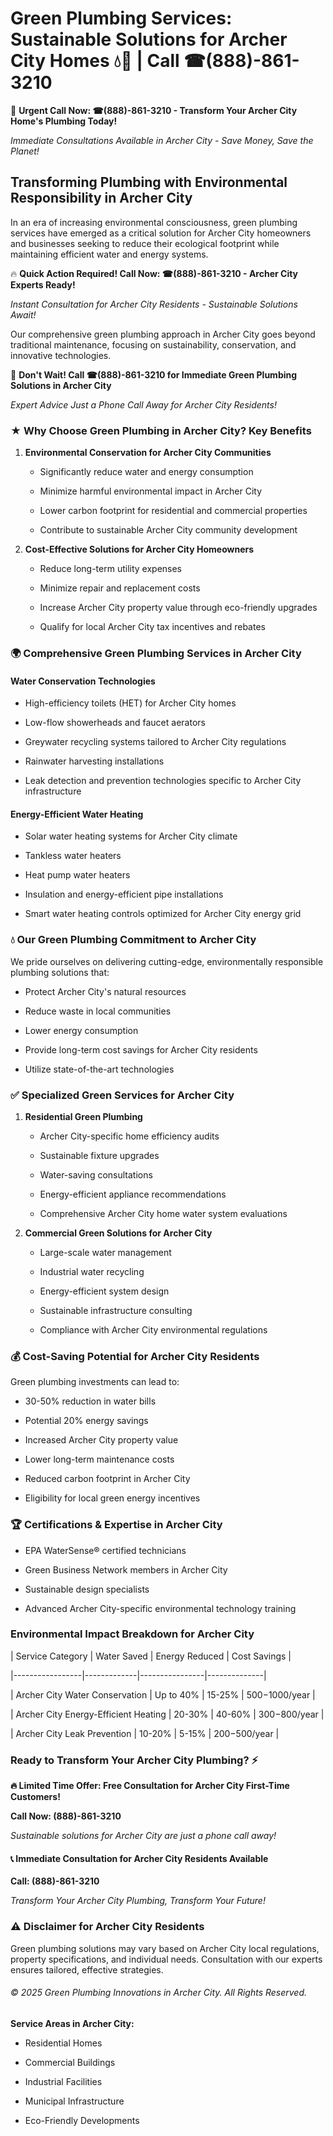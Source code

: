 # Green Plumbing Services: Sustainable Solutions for Archer City Homes 💧🌿 | Call ☎(888)-861-3210

🚨 **Urgent Call Now: ☎(888)-861-3210 - Transform Your Archer City Home's Plumbing Today!**
*Immediate Consultations Available in Archer City - Save Money, Save the Planet!*

## Transforming Plumbing with Environmental Responsibility in Archer City

In an era of increasing environmental consciousness, green plumbing services have emerged as a critical solution for Archer City homeowners and businesses seeking to reduce their ecological footprint while maintaining efficient water and energy systems. 

🔥 **Quick Action Required! Call Now: ☎(888)-861-3210 - Archer City Experts Ready!**
*Instant Consultation for Archer City Residents - Sustainable Solutions Await!*

Our comprehensive green plumbing approach in Archer City goes beyond traditional maintenance, focusing on sustainability, conservation, and innovative technologies.

🚨 **Don't Wait! Call ☎(888)-861-3210 for Immediate Green Plumbing Solutions in Archer City**
*Expert Advice Just a Phone Call Away for Archer City Residents!*

### ★ Why Choose Green Plumbing in Archer City? Key Benefits

1. **Environmental Conservation for Archer City Communities** 
   - Significantly reduce water and energy consumption
   - Minimize harmful environmental impact in Archer City
   - Lower carbon footprint for residential and commercial properties
   - Contribute to sustainable Archer City community development

2. **Cost-Effective Solutions for Archer City Homeowners** 
   - Reduce long-term utility expenses
   - Minimize repair and replacement costs
   - Increase Archer City property value through eco-friendly upgrades
   - Qualify for local Archer City tax incentives and rebates

### 🌍 Comprehensive Green Plumbing Services in Archer City

#### Water Conservation Technologies
- High-efficiency toilets (HET) for Archer City homes
- Low-flow showerheads and faucet aerators
- Greywater recycling systems tailored to Archer City regulations
- Rainwater harvesting installations
- Leak detection and prevention technologies specific to Archer City infrastructure

#### Energy-Efficient Water Heating
- Solar water heating systems for Archer City climate
- Tankless water heaters
- Heat pump water heaters
- Insulation and energy-efficient pipe installations
- Smart water heating controls optimized for Archer City energy grid

### 💧 Our Green Plumbing Commitment to Archer City

We pride ourselves on delivering cutting-edge, environmentally responsible plumbing solutions that:
- Protect Archer City's natural resources
- Reduce waste in local communities
- Lower energy consumption
- Provide long-term cost savings for Archer City residents
- Utilize state-of-the-art technologies

### ✅ Specialized Green Services for Archer City

1. **Residential Green Plumbing**
   - Archer City-specific home efficiency audits
   - Sustainable fixture upgrades
   - Water-saving consultations
   - Energy-efficient appliance recommendations
   - Comprehensive Archer City home water system evaluations

2. **Commercial Green Solutions for Archer City**
   - Large-scale water management
   - Industrial water recycling
   - Energy-efficient system design
   - Sustainable infrastructure consulting
   - Compliance with Archer City environmental regulations

### 💰 Cost-Saving Potential for Archer City Residents

Green plumbing investments can lead to:
- 30-50% reduction in water bills
- Potential 20% energy savings
- Increased Archer City property value
- Lower long-term maintenance costs
- Reduced carbon footprint in Archer City
- Eligibility for local green energy incentives

### 🏆 Certifications & Expertise in Archer City

- EPA WaterSense® certified technicians
- Green Business Network members in Archer City
- Sustainable design specialists
- Advanced Archer City-specific environmental technology training

### Environmental Impact Breakdown for Archer City

| Service Category | Water Saved | Energy Reduced | Cost Savings |
|-----------------|-------------|----------------|--------------|
| Archer City Water Conservation | Up to 40% | 15-25% | $500-$1000/year |
| Archer City Energy-Efficient Heating | 20-30% | 40-60% | $300-$800/year |
| Archer City Leak Prevention | 10-20% | 5-15% | $200-$500/year |

### Ready to Transform Your Archer City Plumbing? ⚡

**🔥 Limited Time Offer: Free Consultation for Archer City First-Time Customers!**

**Call Now: (888)-861-3210**
*Sustainable solutions for Archer City are just a phone call away!*

#### 📞 Immediate Consultation for Archer City Residents Available

**Call: (888)-861-3210**
*Transform Your Archer City Plumbing, Transform Your Future!*

### ⚠️ Disclaimer for Archer City Residents

Green plumbing solutions may vary based on Archer City local regulations, property specifications, and individual needs. Consultation with our experts ensures tailored, effective strategies.

###### © 2025 Green Plumbing Innovations in Archer City. All Rights Reserved.

**Service Areas in Archer City:** 
- Residential Homes
- Commercial Buildings
- Industrial Facilities
- Municipal Infrastructure
- Eco-Friendly Developments
